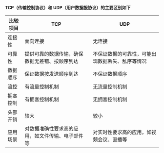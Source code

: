 **TCP（传输控制协议）和 UDP（用户数据报协议）的主要区别如下**

| 比较项目 | TCP                      | UDP                      |
| ---- | ------------------------ | ------------------------ |
| 连接性  | 面向连接                     | 无连接                      |
| 可靠性  | 提供可靠的数据传输，确保数据无差错、按顺序到达  | 不保证数据的可靠性，可能出现数据丢失、乱序等情况 |
| 数据顺序 | 保证数据按发送顺序到达              | 不保证数据顺序                  |
| 流控   | 有流量控制机制                  | 无流量控制机制                  |
| 拥塞控制 | 有拥塞控制机制                  | 无拥塞控制机制                  |
| 头部开销 | 较大                       | 较小                       |
| 应用场景 | 对数据准确性要求高的应用，如文件传输、电子邮件等 | 对实时性要求高的应用，如视频会议、直播等     |
